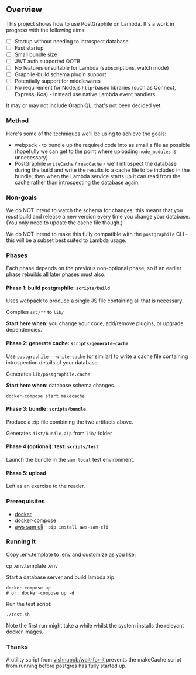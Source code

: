 ## Overview

This project shows how to use PostGraphile on Lambda. It's a work in progress
with the following aims:

- [ ] Startup without needing to introspect database
- [ ] Fast startup
- [ ] Small bundle size
- [ ] JWT auth supported OOTB
- [ ] No features unsuitable for Lambda (subscriptions, watch mode)
- [ ] Graphile-build schema plugin support
- [ ] Potentially support for middlewares
- [ ] No requirement for Node.js `http`-based libraries (such as Connect,
  Express, Koa) - instead use native Lambda event handlers

It may or may not include GraphiQL, that's not been decided yet.

### Method

Here's some of the techniques we'll be using to achieve the goals:

- webpack - to bundle up the required code into as small a file as possible
  (hopefully we can get to the point where uploading `node_modules` is
  unnecessary)
- PostGraphile `writeCache` / `readCache` - we'll introspect the database
  during the build and write the results to a cache file to be included in the
  bundle; then when the Lambda service starts up it can read from the cache
  rather than introspecting the database again.


### Non-goals

We do NOT intend to watch the schema for changes; this means that you *must*
build and release a new version every time you change your database. (You only
need to update the cache file though.)

We do NOT intend to make this fully compatible with the `postgraphile` CLI -
this will be a subset best suited to Lambda usage.

### Phases

Each phase depends on the previous non-optional phase; so if an earlier phase
rebuilds all later phases must also.

#### Phase 1: build postgraphile: `scripts/build`

Uses webpack to produce a single JS file containing all that is necessary.

Compiles `src/**` to `lib/`

**Start here when**: you change your code, add/remove plugins, or upgrade dependencies.

#### Phase 2: generate cache: `scripts/generate-cache`

Use `postgraphile --write-cache` (or similar) to write a cache file containing
introspection details of your database.

Generates `lib/postgraphile.cache`

**Start here when**: database schema changes.

`docker-compose start makecache`

#### Phase 3: bundle: `scripts/bundle`

Produce a zip file combining the two artifacts above.

Generates `dist/bundle.zip` from `lib/` folder

#### Phase 4 (optional): test: `scripts/test`

Launch the bundle in the `sam local` test environment.

#### Phase 5: upload

Left as an exercise to the reader.


### Prerequisites

* [docker](https://docs.docker.com/install/)
* [docker-compose](https://docs.docker.com/compose/install/)
* [aws sam cli](https://docs.aws.amazon.com/lambda/latest/dg/sam-cli-requirements.html) - `pip install aws-sam-cli`

### Running it

Copy .env.template to .env and customize as you like:

  cp .env.template .env

Start a database server and build lambda.zip:

    docker-compose up
    # or: docker-compose up -d

Run the test script:

    ./test.sh

Note the first run might take a while whilst the system installs the relevant
docker images.

### Thanks

A utility script from
[vishnubob/wait-for-it](https://github.com/vishnubob/wait-for-it)
prevents the makeCache script from running before postgres has fully started
up.
